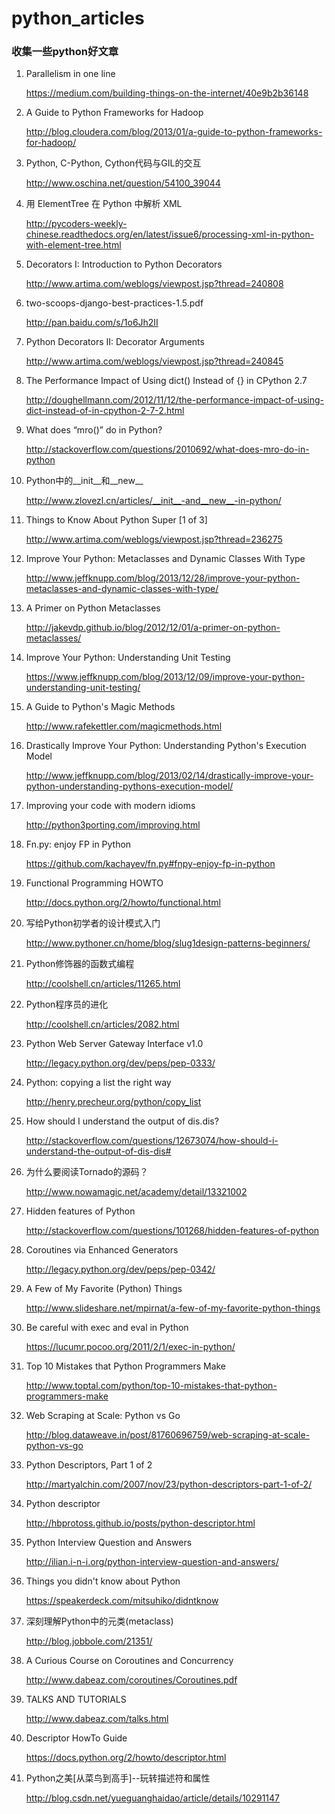 # python_articles

### 收集一些python好文章

1. Parallelism in one line

	https://medium.com/building-things-on-the-internet/40e9b2b36148

2. A Guide to Python Frameworks for Hadoop

	http://blog.cloudera.com/blog/2013/01/a-guide-to-python-frameworks-for-hadoop/

3. Python, C-Python, Cython代码与GIL的交互

	http://www.oschina.net/question/54100_39044

4. 用 ElementTree 在 Python 中解析 XML 

	http://pycoders-weekly-chinese.readthedocs.org/en/latest/issue6/processing-xml-in-python-with-element-tree.html

5. Decorators I: Introduction to Python Decorators

	http://www.artima.com/weblogs/viewpost.jsp?thread=240808

6. two-scoops-django-best-practices-1.5.pdf 

	http://pan.baidu.com/s/1o6Jh2II

7. Python Decorators II: Decorator Arguments

	http://www.artima.com/weblogs/viewpost.jsp?thread=240845

8. The Performance Impact of Using dict() Instead of {} in CPython 2.7

	http://doughellmann.com/2012/11/12/the-performance-impact-of-using-dict-instead-of-in-cpython-2-7-2.html

9. What does “mro()” do in Python?

	http://stackoverflow.com/questions/2010692/what-does-mro-do-in-python

10. Python中的__init__和__new__

	http://www.zlovezl.cn/articles/__init__-and__new__-in-python/

11. Things to Know About Python Super [1 of 3]

	http://www.artima.com/weblogs/viewpost.jsp?thread=236275

12. Improve Your Python: Metaclasses and Dynamic Classes With Type

	 http://www.jeffknupp.com/blog/2013/12/28/improve-your-python-metaclasses-and-dynamic-classes-with-type/

13. A Primer on Python Metaclasses

	http://jakevdp.github.io/blog/2012/12/01/a-primer-on-python-metaclasses/

14. Improve Your Python: Understanding Unit Testing

	https://www.jeffknupp.com/blog/2013/12/09/improve-your-python-understanding-unit-testing/

15. A Guide to Python's Magic Methods

	http://www.rafekettler.com/magicmethods.html

16. Drastically Improve Your Python: Understanding Python's Execution Model 

	http://www.jeffknupp.com/blog/2013/02/14/drastically-improve-your-python-understanding-pythons-execution-model/

17. Improving your code with modern idioms

	http://python3porting.com/improving.html

18. Fn.py: enjoy FP in Python

	https://github.com/kachayev/fn.py#fnpy-enjoy-fp-in-python

19. Functional Programming HOWTO

	http://docs.python.org/2/howto/functional.html

20. 写给Python初学者的设计模式入门
	
	http://www.pythoner.cn/home/blog/slug1design-patterns-beginners/

21. Python修饰器的函数式编程

	http://coolshell.cn/articles/11265.html

22. Python程序员的进化

	http://coolshell.cn/articles/2082.html

23. Python Web Server Gateway Interface v1.0

	http://legacy.python.org/dev/peps/pep-0333/

24. Python: copying a list the right way

	http://henry.precheur.org/python/copy_list

25. How should I understand the output of dis.dis?

	http://stackoverflow.com/questions/12673074/how-should-i-understand-the-output-of-dis-dis#

26. 为什么要阅读Tornado的源码？

	http://www.nowamagic.net/academy/detail/13321002

27. Hidden features of Python

	http://stackoverflow.com/questions/101268/hidden-features-of-python

28. Coroutines via Enhanced Generators

	http://legacy.python.org/dev/peps/pep-0342/

29. A Few of My Favorite (Python) Things

	http://www.slideshare.net/mpirnat/a-few-of-my-favorite-python-things

30. Be careful with exec and eval in Python

	https://lucumr.pocoo.org/2011/2/1/exec-in-python/

31. Top 10 Mistakes that Python Programmers Make

	http://www.toptal.com/python/top-10-mistakes-that-python-programmers-make

32. Web Scraping at Scale: Python vs Go

	http://blog.dataweave.in/post/81760696759/web-scraping-at-scale-python-vs-go

33. Python Descriptors, Part 1 of 2

	http://martyalchin.com/2007/nov/23/python-descriptors-part-1-of-2/

34. Python descriptor

	http://hbprotoss.github.io/posts/python-descriptor.html

35. Python Interview Question and Answers

	http://ilian.i-n-i.org/python-interview-question-and-answers/

36. Things you didn't know about Python

	https://speakerdeck.com/mitsuhiko/didntknow

37. 深刻理解Python中的元类(metaclass)

	http://blog.jobbole.com/21351/

38. A Curious Course on Coroutines and Concurrency

	http://www.dabeaz.com/coroutines/Coroutines.pdf

39. TALKS AND TUTORIALS

	http://www.dabeaz.com/talks.html

40. Descriptor HowTo Guide

	https://docs.python.org/2/howto/descriptor.html

41. Python之美[从菜鸟到高手]--玩转描述符和属性

	http://blog.csdn.net/yueguanghaidao/article/details/10291147
